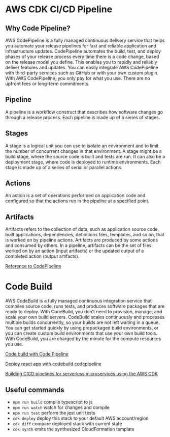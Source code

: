 # AWS CDK CI/CD Pipeline

## Why Code Pipeline?
AWS CodePipeline is a fully managed continuous delivery service that helps you automate your release pipelines for fast and reliable application and infrastructure updates. CodePipeline automates the build, test, and deploy phases of your release process every time there is a code change, based on the release model you define. This enables you to rapidly and reliably deliver features and updates. You can easily integrate AWS CodePipeline with third-party services such as GitHub or with your own custom plugin. With AWS CodePipeline, you only pay for what you use. There are no upfront fees or long-term commitments.

## Pipeline
A pipeline is a workflow construct that describes how software changes go through a release process. Each pipeline is made up of a series of stages.

## Stages
A stage is a logical unit you can use to isolate an environment and to limit the number of concurrent changes in that environment. A stage might be a build stage, where the source code is built and tests are run. It can also be a deployment stage, where code is deployed to runtime environments. Each stage is made up of a series of serial or parallel actions.

## Actions
An action is a set of operations performed on application code and configured so that the actions run in the pipeline at a specified point. 

## Artifacts
Artifacts refers to the collection of data, such as application source code, built applications, dependencies, definitions files, templates, and so on, that is worked on by pipeline actions. Artifacts are produced by some actions and consumed by others. In a pipeline, artifacts can be the set of files worked on by an action (input artifacts) or the updated output of a completed action (output artifacts).

[Reference to CodePipeline](https://docs.aws.amazon.com/codepipeline/latest/userguide/concepts.html#concepts-stages)

# Code Build
AWS CodeBuild is a fully managed continuous integration service that compiles source code, runs tests, and produces software packages that are ready to deploy. With CodeBuild, you don’t need to provision, manage, and scale your own build servers. CodeBuild scales continuously and processes multiple builds concurrently, so your builds are not left waiting in a queue. You can get started quickly by using prepackaged build environments, or you can create custom build environments that use your own build tools. With CodeBuild, you are charged by the minute for the compute resources you use.

[Code build with Code Pipeline](https://www.1strategy.com/blog/2019/10/09/building-a-ci-cd-pipeline-for-serverless-applications-on-aws-with-aws-cdk/)

[Deploy react app with codebuild codepipeline](https://sbstjn.com/blog/deploy-react-cra-with-cdk-codepipeline-and-codebuild)

[Building CICD pipelines for serverless microservices using the AWS CDK](https://serverlessfirst.com/serverless-cicd-pipelines-with-aws-cdk/)


## Useful commands

 * `npm run build`   compile typescript to js
 * `npm run watch`   watch for changes and compile
 * `npm run test`    perform the jest unit tests
 * `cdk deploy`      deploy this stack to your default AWS account/region
 * `cdk diff`        compare deployed stack with current state
 * `cdk synth`       emits the synthesized CloudFormation template
